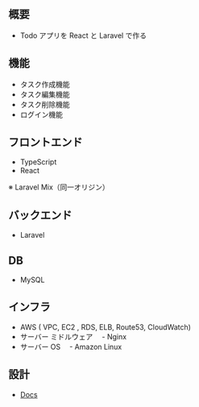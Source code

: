 ## 概要

-   Todo アプリを React と Laravel で作る

## 機能

-   タスク作成機能
-   タスク編集機能
-   タスク削除機能
-   ログイン機能

## フロントエンド

-   TypeScript
-   React

※ Laravel Mix（同一オリジン）

## バックエンド

-   Laravel

## DB

-   MySQL

## インフラ
 
-   AWS ( VPC, EC2 , RDS, ELB, Route53, CloudWatch)  
-   サーバー ミドルウェア
　- Nginx  
-   サーバー OS
　- Amazon Linux  

## 設計

-   [Docs](https://github.com/ryosuke1256/Todo-react-laravel/tree/develop/docs)
